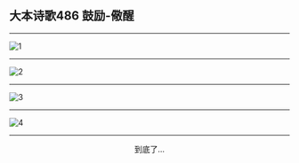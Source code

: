 
## 大本诗歌486 鼓励-儆醒
        
<div id="aplayer0"></div>

---

<img alt="1" data-original="/data/d0485/1.png">

---

<img alt="2" data-original="/data/d0485/2.png">

---

<img alt="3" data-original="/data/d0485/3.png">

---

<img alt="4" data-original="/data/d0485/4.png">

---

<p style="text-align: center">到底了...</p>

<script src="/js/dist-view.js"></script>

<script>
MAIN.id = 'd0485';
        
const ap0 = new APlayer({
    container: document.getElementById('aplayer0'),
    volume: 1,
    loop: 'none',
    preload: 'none',
    audio: [{
        name: '大本诗歌486.mp3',
        artist: '大本诗歌',
        url: 'https://res.wx.qq.com/voice/getvoice?mediaid=MzI0NTk3MDM5M18yMjQ3NDkzNTYx',
        cover: '/favicon'
    }]
});
</script>
